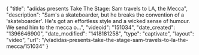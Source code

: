 {
    "title": "adidas presents Take The Stage: Sam travels to LA, the Mecca",
    "description": "Sam's a skateboarder, but he breaks the convention of a 'skateboarder'. He's got an effortless style and a wicked sense of humour. We send him to the mecca o...",
    "videoid": "151034",
    "date_created": "1396646900",
    "date_modified": "1418181258",
    "type": "captivate",
    "layout": "video",
    "url": "\/v\/adidas-presents-take-the-stage-sam-travels-to-la-the-mecca\/151034"
}